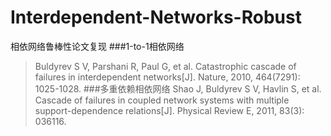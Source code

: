 # Interdependent-Networks-Robust
相依网络鲁棒性论文复现
###1-to-1相依网络
>Buldyrev S V, Parshani R, Paul G, et al. Catastrophic cascade of failures in interdependent networks[J]. Nature, 2010, 464(7291): 1025-1028.
###多重依赖相依网络
>Shao J, Buldyrev S V, Havlin S, et al. Cascade of failures in coupled network systems with multiple support-dependence relations[J]. Physical Review E, 2011, 83(3): 036116.
